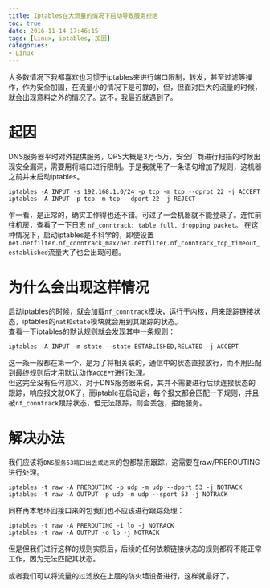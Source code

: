 ```yaml
---
title: Iptables在大流量的情况下启动导致服务拒绝
toc: true
date: 2016-11-14 17:46:15
tags: [Linux, iptables, 加固]
categories: 
- Linux
---
```

大多数情况下我都喜欢也习惯于iptables来进行端口限制，转发，甚至过滤等操作，作为安全加固，在流量小的情况下是可靠的，但，但面对巨大的流量的时候，就会出现意料之外的情况了。这不，我最近就遇到了。
<!--more-->
# 起因
DNS服务器平时对外提供服务，QPS大概是3万-5万，安全厂商进行扫描的时候出现安全漏洞，需要用将端口进行限制。于是我就用了一条语句增加了规则，这机器之前并未启动iptables。

	iptables -A INPUT -s 192.168.1.0/24 -p tcp -m tcp --dprot 22 -j ACCEPT
	iptables -A INPUT -p tcp -m tcp --dport 22 -j REJECT
乍一看，是正常的，确实工作得也还不错。可过了一会机器就不能登录了。连忙前往机房，查看了一下日志 `nf_conntrack: table full, dropping packet`。
在这种情况下，启动iptables是不科学的，即使设置`net.netfilter.nf_conntrack_max/net.netfilter.nf_conntrack_tcp_timeout_established`流量大了也会出现问题。
# 为什么会出现这样情况
启动iptables的时候，就会加载`nf_conntrack`模块，运行于内核，用来跟踪链接状态，iptables的`nat和state`模块就会用到其跟踪的状态。  
查看一下iptables的默认规则就会发现其中一条规则：  

	iptables -A INPUT -m state --state ESTABLISHED,RELATED -j ACCEPT
这一条一般都在第一个，是为了将相关联的，通信中的状态直接放行，而不用匹配到最终规则后才用默认动作`ACCEPT`进行处理。  
但这完全没有任何意义，对于DNS服务器来说，其并不需要进行后续连接状态的跟踪，响应报文就OK了，而iptable在启动后，每个报文都会匹配一下规则，并且被`nf_conntrack`跟踪状态，但无法跟踪，则会丢包，拒绝服务。    
# 解决办法
我们应该将`DNS服务53端口出去或进来`的包都禁用跟踪，这需要在raw/PREROUTING进行处理。
	
	iptables -t raw -A PREROUTING -p udp -m udp --dport 53 -j NOTRACK
	iptables -t raw -A OUTPUT -p udp -m udp --sport 53 -j NOTRACK

同样再本地环回接口来的包我们也不应该进行跟踪处理：   

	iptables -t raw -A PREROUTING -i lo -j NOTRACK
	iptables -t raw -A OUTPUT -o lo -j NOTRACK

但是但我们进行这样的规则实质后，后续的任何依赖链接状态的规则都将不能正常工作，因为无法匹配其状态。

或者我们可以将流量的过滤放在上层的防火墙设备进行，这样就最好了。
